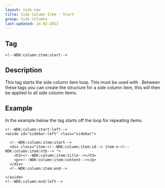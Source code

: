 ```yaml
---
layout: side-nav
title: Side Column Item - Start
group: Side Columns
last-updated: 14-02-2013
---
```


## Tag

`<!--WDK:column:item:start-->`

## Description

This tag starts the side column item loop. This must be used with <!--WDK:column:item:end-->. Between these tags you can create the structure for a side column item, this will then be applied to all side column items.

## Example

In the example below the tag starts off the loop for repeating items.

~~~
<!--WDK:column:start:left-->
<aside id="sidebar-left" class="sidebar">

  <!--WDK:column:item:start-->
  <div class="item-<!--WDK:column:item:id--> item-n-<!--WDK:column:item:nth--> ">
    <h3><!--WDK:column:item:title--></h3>
    <p><!--WDK:column:item:content--></p>
  </div>
  <!--WDK:column:item:end-->

</aside>
<!--WDK:column:end:left-->
~~~